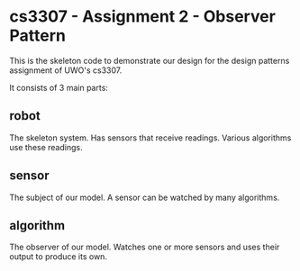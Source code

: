 cs3307 - Assignment 2 - Observer Pattern
========================================

This is the skeleton code to demonstrate our design for the design patterns assignment of UWO's cs3307.

It consists of 3 main parts:

robot
-----
The skeleton system. Has sensors that receive readings. Various algorithms use these readings.

sensor
------
The subject of our model. A sensor can be watched by many algorithms.

algorithm
---------
The observer of our model. Watches one or more sensors and uses their output to produce its own.